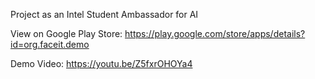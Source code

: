 Project as an Intel Student Ambassador for AI

View on Google Play Store: https://play.google.com/store/apps/details?id=org.faceit.demo

Demo Video: https://youtu.be/Z5fxrOHOYa4
